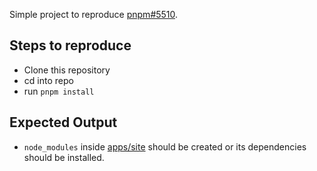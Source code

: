 Simple project to reproduce [pnpm#5510](https://github.com/pnpm/pnpm/issues/5510).

## Steps to reproduce
- Clone this repository
- cd into repo
- run `pnpm install`

## Expected Output
- `node_modules` inside [apps/site](apps/site) should be created or its dependencies should be installed.
